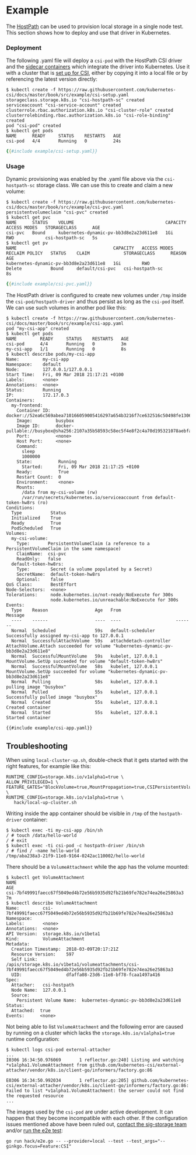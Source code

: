 # Example

The
[HostPath](https://github.com/kubernetes-csi/drivers/tree/master/pkg/hostpath)
can be used to provision local storage in a single node test. This
section shows how to deploy and use that driver in Kubernetes.

### Deployment

The following .yaml file will deploy a `csi-pod` with the HostPath CSI driver and the
[sidecar containers](CSI-Kubernetes.md#sidecar-containers) which integrate the driver into Kubernetes.
Use it with a cluster that is [set up for CSI](Setup.html), either by copying it into a local file or
by referencing the latest version directly:
```
$ kubectl create -f https://raw.githubusercontent.com/kubernetes-csi/docs/master/book/src/example/csi-setup.yaml
storageclass.storage.k8s.io "csi-hostpath-sc" created
serviceaccount "csi-service-account" created
clusterrole.rbac.authorization.k8s.io "csi-cluster-role" created
clusterrolebinding.rbac.authorization.k8s.io "csi-role-binding" created
pod "csi-pod" created
$ kubectl get pods
NAME      READY     STATUS    RESTARTS   AGE
csi-pod   4/4       Running   0          24s
```

```yaml
{{#include example/csi-setup.yaml}}
```


### Usage

Dynamic provisioning was enabled by the .yaml file above via the
`csi-hostpath-sc` storage class. We can use this to create and claim a
new volume:
```
$ kubectl create -f https://raw.githubusercontent.com/kubernetes-csi/docs/master/book/src/example/csi-pvc.yaml
persistentvolumeclaim "csi-pvc" created
$ kubectl get pvc
NAME      STATUS    VOLUME                                   CAPACITY   ACCESS MODES   STORAGECLASS      AGE
csi-pvc   Bound     kubernetes-dynamic-pv-bb3d8e2a23d611e8   1Gi        RWO            csi-hostpath-sc   5s
$ kubectl get pv
NAME                                     CAPACITY   ACCESS MODES   RECLAIM POLICY   STATUS    CLAIM             STORAGECLASS      REASON    AGE
kubernetes-dynamic-pv-bb3d8e2a23d611e8   1Gi        RWO            Delete           Bound     default/csi-pvc   csi-hostpath-sc             8s
```

```yaml
{{#include example/csi-pvc.yaml}}
```

The HostPath driver is configured to create new volumes under `/tmp`
inside the `csi-pod/hostpath-driver` and thus persist as long as the `csi-pod` itself.
We can use such volumes in another pod like this:
```
$ kubectl create -f https://raw.githubusercontent.com/kubernetes-csi/docs/master/book/src/example/csi-app.yaml
pod "my-csi-app" created
$ kubectl get pods
NAME         READY     STATUS    RESTARTS   AGE
csi-pod      4/4       Running   0          3m
my-csi-app   1/1       Running   0          8s
$ kubectl describe pods/my-csi-app
Name:         my-csi-app
Namespace:    default
Node:         127.0.0.1/127.0.0.1
Start Time:   Fri, 09 Mar 2018 21:17:21 +0100
Labels:       <none>
Annotations:  <none>
Status:       Running
IP:           172.17.0.3
Containers:
  my-frontend:
    Container ID:  docker://52ea6c569abea710166059005416297a654b3216f7ce632516c50498fe130639
    Image:         busybox
    Image ID:      docker-pullable://busybox@sha256:2107a35b58593c58ec5f4e8f2c4a70d195321078aebfadfbfb223a2ff4a4ed21
    Port:          <none>
    Host Port:     <none>
    Command:
      sleep
      1000000
    State:          Running
      Started:      Fri, 09 Mar 2018 21:17:25 +0100
    Ready:          True
    Restart Count:  0
    Environment:    <none>
    Mounts:
      /data from my-csi-volume (rw)
      /var/run/secrets/kubernetes.io/serviceaccount from default-token-hw8rs (ro)
Conditions:
  Type           Status
  Initialized    True 
  Ready          True 
  PodScheduled   True 
Volumes:
  my-csi-volume:
    Type:       PersistentVolumeClaim (a reference to a PersistentVolumeClaim in the same namespace)
    ClaimName:  csi-pvc
    ReadOnly:   false
  default-token-hw8rs:
    Type:        Secret (a volume populated by a Secret)
    SecretName:  default-token-hw8rs
    Optional:    false
QoS Class:       BestEffort
Node-Selectors:  <none>
Tolerations:     node.kubernetes.io/not-ready:NoExecute for 300s
                 node.kubernetes.io/unreachable:NoExecute for 300s
Events:
  Type    Reason                  Age   From                     Message
  ----    ------                  ----  ----                     -------
  Normal  Scheduled               59s   default-scheduler        Successfully assigned my-csi-app to 127.0.0.1
  Normal  SuccessfulAttachVolume  59s   attachdetach-controller  AttachVolume.Attach succeeded for volume "kubernetes-dynamic-pv-bb3d8e2a23d611e8"
  Normal  SuccessfulMountVolume   59s   kubelet, 127.0.0.1       MountVolume.SetUp succeeded for volume "default-token-hw8rs"
  Normal  SuccessfulMountVolume   58s   kubelet, 127.0.0.1       MountVolume.SetUp succeeded for volume "kubernetes-dynamic-pv-bb3d8e2a23d611e8"
  Normal  Pulling                 58s   kubelet, 127.0.0.1       pulling image "busybox"
  Normal  Pulled                  55s   kubelet, 127.0.0.1       Successfully pulled image "busybox"
  Normal  Created                 55s   kubelet, 127.0.0.1       Created container
  Normal  Started                 55s   kubelet, 127.0.0.1       Started container

```

```
{{#include example/csi-app.yaml}}
```

## Troubleshooting

When using `local-cluster-up.sh`, double-check that it gets started with the right features, for example like this:
```
RUNTIME_CONFIG=storage.k8s.io/v1alpha1=true \
ALLOW_PRIVILEGED=1 \
FEATURE_GATES="BlockVolume=true,MountPropagation=true,CSIPersistentVolume=true" \
RUNTIME_CONFIG=storage.k8s.io/v1alpha1=true \
   hack/local-up-cluster.sh
```

Writing inside the app container should be visible in `/tmp` of the `hostpath-driver` container:
```
$ kubectl exec -ti my-csi-app /bin/sh
/ # touch /data/hello-world
/ # exit
$ kubectl exec -ti csi-pod -c hostpath-driver /bin/sh
/ # find / -name hello-world
/tmp/aba238a3-21f9-11e8-9164-0242ac110002/hello-world
```

There should be a `VolumeAttachment` while the app has the volume mounted:
```
$ kubectl get VolumeAttachment
NAME                                                                   AGE
csi-7bf49991faecc67f5049ed4b72e56b5935d92fb21b69fe782e74ea26e25863a3   7m
$ kubectl describe VolumeAttachment
Name:         csi-7bf49991faecc67f5049ed4b72e56b5935d92fb21b69fe782e74ea26e25863a3
Namespace:    
Labels:       <none>
Annotations:  <none>
API Version:  storage.k8s.io/v1beta1
Kind:         VolumeAttachment
Metadata:
  Creation Timestamp:  2018-03-09T20:17:21Z
  Resource Version:    597
  Self Link:           /apis/storage.k8s.io/v1beta1/volumeattachments/csi-7bf49991faecc67f5049ed4b72e56b5935d92fb21b69fe782e74ea26e25863a3
  UID:                 dfaffa08-23d6-11e8-bf78-fcaa1497a416
Spec:
  Attacher:   csi-hostpath
  Node Name:  127.0.0.1
  Source:
    Persistent Volume Name:  kubernetes-dynamic-pv-bb3d8e2a23d611e8
Status:
  Attached:  true
Events:      <none>
```

Not being able to list `VolumeAttachment` and the following error are
caused by running on a cluster which lacks the
`storage.k8s.io/v1alpha1=true` runtime configuration:
```
$ kubectl logs csi-pod external-attacher
...
I0306 16:34:50.976069       1 reflector.go:240] Listing and watching *v1alpha1.VolumeAttachment from github.com/kubernetes-csi/external-attacher/vendor/k8s.io/client-go/informers/factory.go:86

E0306 16:34:50.992034       1 reflector.go:205] github.com/kubernetes-csi/external-attacher/vendor/k8s.io/client-go/informers/factory.go:86: Failed to list *v1alpha1.VolumeAttachment: the server could not find the requested resource
...
```

The images used by the `csi-pod` are under active development. It can
happen that they become incompatible with each other. If the
configuration issues mentioned above have been ruled out, [contact the sig-storage
team](https://github.com/kubernetes/community/tree/master/sig-storage) and/or
[run the e2e test](https://github.com/kubernetes/community/blob/master/contributors/devel/e2e-tests.md#local-clusters):
```
go run hack/e2e.go -- --provider=local --test --test_args="--ginkgo.focus=Feature:CSI"
```
